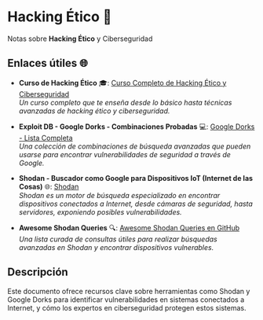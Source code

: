 # Hacking Ético 🔐

Notas sobre **Hacking Ético** y Ciberseguridad

## Enlaces útiles 🌐

- **Curso de Hacking Ético** 🎓: [Curso Completo de Hacking Ético y Ciberseguridad](https://www.udemy.com/course/curso-completo-de-hacking-etico-y-ciberseguridad)  
  _Un curso completo que te enseña desde lo básico hasta técnicas avanzadas de hacking ético y ciberseguridad._

- **Exploit DB - Google Dorks - Combinaciones Probadas** 💻: [Google Dorks - Lista Completa](https://www.exploit-db.com/google-hacking-database)  
  _Una colección de combinaciones de búsqueda avanzadas que pueden usarse para encontrar vulnerabilidades de seguridad a través de Google._

- **Shodan - Buscador como Google para Dispositivos IoT (Internet de las Cosas)** 🌐: [Shodan](https://www.shodan.io/)  
  _Shodan es un motor de búsqueda especializado en encontrar dispositivos conectados a Internet, desde cámaras de seguridad, hasta servidores, exponiendo posibles vulnerabilidades._

- **Awesome Shodan Queries** 🔍: [Awesome Shodan Queries en GitHub](https://github.com/jakejarvis/awesome-shodan-queries)  
  _Una lista curada de consultas útiles para realizar búsquedas avanzadas en Shodan y encontrar dispositivos vulnerables._

## Descripción

Este documento ofrece recursos clave sobre herramientas como Shodan y Google Dorks para identificar vulnerabilidades en sistemas conectados a Internet, y cómo los expertos en ciberseguridad protegen estos sistemas.
